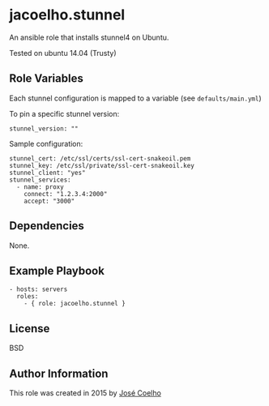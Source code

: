 jacoelho.stunnel
=========

An ansible role that installs stunnel4 on Ubuntu.

Tested on ubuntu 14.04 (Trusty)

Role Variables
--------------

Each stunnel configuration is mapped to a variable (see `defaults/main.yml`)

To pin a specific stunnel version:

    stunnel_version: ""

Sample configuration:


    stunnel_cert: /etc/ssl/certs/ssl-cert-snakeoil.pem
    stunnel_key: /etc/ssl/private/ssl-cert-snakeoil.key
    stunnel_client: "yes"
    stunnel_services:
      - name: proxy
        connect: "1.2.3.4:2000"
        accept: "3000"

Dependencies
------------

None.

Example Playbook
----------------

    - hosts: servers
      roles:
        - { role: jacoelho.stunnel }

License
-------

BSD

Author Information
------------------

This role was created in 2015 by [José Coelho](https://github.com/jacoelho)
